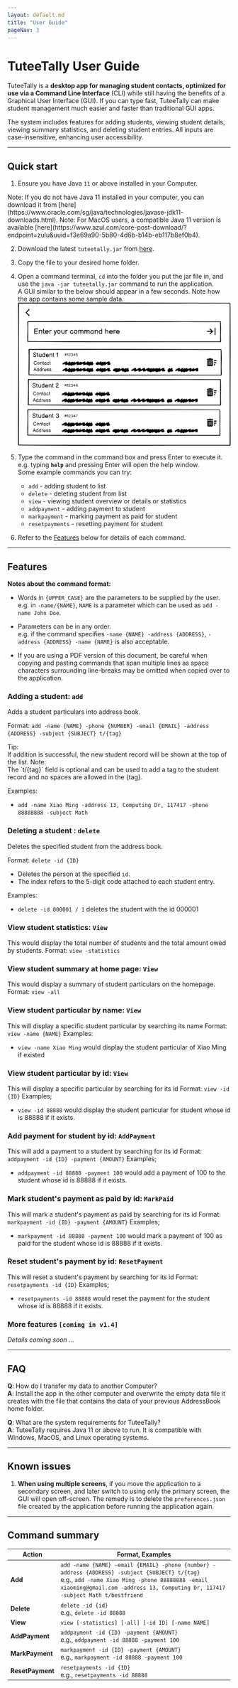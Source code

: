 ```yaml
---
layout: default.md
title: "User Guide"
pageNav: 3
---
```


# TuteeTally User Guide

TuteeTally is a **desktop app for managing student contacts, optimized for use via a Command Line Interface** (CLI) while still having the benefits of a Graphical User Interface (GUI). If you can type fast, TuteeTally can make student management much easier and faster than traditional GUI apps.

The system includes features for adding students, viewing student details, viewing summary statistics, and deleting student entries. All inputs are case-insensitive, enhancing user accessibility.


<!-- * Table of Contents -->
<page-nav-print />

--------------------------------------------------------------------------------------------------------------------

## Quick start

1. Ensure you have Java `11` or above installed in your Computer.
<box type="info" seamless>
Note: If you do not have Java 11 installed in your computer, you can download it from [here](https://www.oracle.com/sg/java/technologies/javase-jdk11-downloads.html).
Note: For MacOS users, a compatible Java 11 version is available [here](https://www.azul.com/core-post-download/?endpoint=zulu&uuid=f3e69a90-5b80-4d6b-b14b-eb117b8ef0b4).
</box>

2. Download the latest `tuteetally.jar` from [here](https://github.com/AY2324S2-CS2103T-F10-2/tp/releases).

3. Copy the file to your desired home folder.

4. Open a command terminal, `cd` into the folder you put the jar file in, and use the `java -jar tuteetally.jar` command to run the application.<br>
   A GUI similar to the below should appear in a few seconds. Note how the app contains some sample data.<br>
   ![Ui](images/Ui.png)

5. Type the command in the command box and press Enter to execute it. e.g. typing **`help`** and pressing Enter will open the help window.<br>
   Some example commands you can try:

   * `add` - adding student to list
   * `delete` - deleting student from list
   * `view` - viewing student overview or details or statistics
   * `addpayment` - adding payment to student
   * `markpayment` - marking payment as paid for student
   * `resetpayments` - resetting payment for student

6. Refer to the [Features](#features) below for details of each command.

--------------------------------------------------------------------------------------------------------------------

## Features

<box type="info" seamless>

**Notes about the command format:**<br>

* Words in `{UPPER_CASE}` are the parameters to be supplied by the user.<br>
  e.g. in `-name/{NAME}`, `NAME` is a parameter which can be used as `add -name John Doe`.

* Parameters can be in any order.<br>
  e.g. if the command specifies `-name {NAME} -address {ADDRESS}`, `-address {ADDRESS} -name {NAME}` is also acceptable.

* If you are using a PDF version of this document, be careful when copying and pasting commands that span multiple lines as space characters surrounding line-breaks may be omitted when copied over to the application.
</box>


### Adding a student: `add`

Adds a student particulars into address book.

Format: `add -name {NAME} -phone {NUMBER} -email {EMAIL} -address {ADDRESS} -subject {SUBJECT} t/{tag}`

<box type="tip" seamless>
Tip:<br>
If addition is successful, the new student record will be shown at the top of the list.
</box>
<box type="info" seamless>
Note:<br>
The `t/{tag}` field is optional and can be used to add a tag to the student record and no spaces are allowed in the {tag}.
</box>

Examples:
* `add -name Xiao Ming -address 13, Computing Dr, 117417 -phone 88888888 -subject Math`

### Deleting a student : `delete`

Deletes the specified student from the address book.

Format: `delete -id {ID}`

* Deletes the person at the specified `id`.
* The index refers to the 5-digit code attached to each student entry.

Examples:
* `delete -id 000001 / 1` deletes the student with the id 000001

### View student statistics: `View`
This would display the total number of students and the total amount owed by students.
Format: `view -statistics`

### View student summary at home page: `View`
This would display a summary of student particulars on the homepage.
Format: `view -all`

### View student particular by name: `View`
This will display a specific student particular by searching its name
Format: `view -name {NAME}`
Examples:
* `view -name Xiao Ming` would display the student particular of Xiao Ming if existed

### View student particular by id: `View`
This will display a specific particular by searching for its id
Format: `view -id {ID}`
Examples;
* `view -id 88888` would display the student particular for student whose id is 88888 if it exists.

### Add payment for student by id: `AddPayment`
This will add a payment to a student by searching for its id
Format: `addpayment -id {ID} -payment {AMOUNT}`
Examples;
* `addpayment -id 88888 -payment 100` would add a payment of 100 to the student whose id is 88888 if it exists.

### Mark student's payment as paid by id: `MarkPaid`
This will mark a student's payment as paid by searching for its id
Format: `markpayment -id {ID} -payment {AMOUNT}`
Examples;
* `markpayment -id 88888 -payment 100` would mark a payment of 100 as paid for the student whose id is 88888 if it exists.

### Reset student's payment by id: `ResetPayment`
This will reset a student's payment by searching for its id
Format: `resetpayments -id {ID}`
Examples;
* `resetpayments -id 88888` would reset the payment for the student whose id is 88888 if it exists.

### More features `[coming in v1.4]`

_Details coming soon ..._

--------------------------------------------------------------------------------------------------------------------

## FAQ

**Q**: How do I transfer my data to another Computer?<br>
**A**: Install the app in the other computer and overwrite the empty data file it creates with the file that contains the data of your previous AddressBook home folder.

**Q**: What are the system requirements for TuteeTally?<br>
**A**: TuteeTally requires Java 11 or above to run. It is compatible with Windows, MacOS, and Linux operating systems.

--------------------------------------------------------------------------------------------------------------------

## Known issues

1. **When using multiple screens**, if you move the application to a secondary screen, and later switch to using only the primary screen, the GUI will open off-screen. The remedy is to delete the `preferences.json` file created by the application before running the application again.

--------------------------------------------------------------------------------------------------------------------
## Command summary

| Action          | Format, Examples                                                                                                                                                                                                                         |
|-----------------|------------------------------------------------------------------------------------------------------------------------------------------------------------------------------------------------------------------------------------------|
| **Add**         | `add -name {NAME} -email {EMAIL} -phone {number} -address {ADDRESS} -subject {SUBJECT} t/{tag}` <br> e.g., `add -name Xiao Ming -phone 88888888 -email xiaoming@gmail.com -address 13, Computing Dr, 117417  -subject Math t/bestfriend` |
| **Delete**      | `delete -id {id}`<br> e.g., `delete -id 88888`                                                                                                                                                                                           |
| **View**        | `view [-statistics] [-all] [-id ID] [-name NAME]`                                                                                                                                                                                        |
| **AddPayment**  | `addpayment -id {ID} -payment {AMOUNT}`<br> e.g., `addpayment -id 88888 -payment 100`                                                                                                                                                    |
| **MarkPayment** | `markpayment -id {ID} -payment {AMOUNT}`<br> e.g., `markpayment -id 88888 -payment 100`                                                                                                                                                  |
| **ResetPayment**| `resetpayments -id {ID}`<br> e.g., `resetpayments -id 88888`                                                                                                                                                                             |